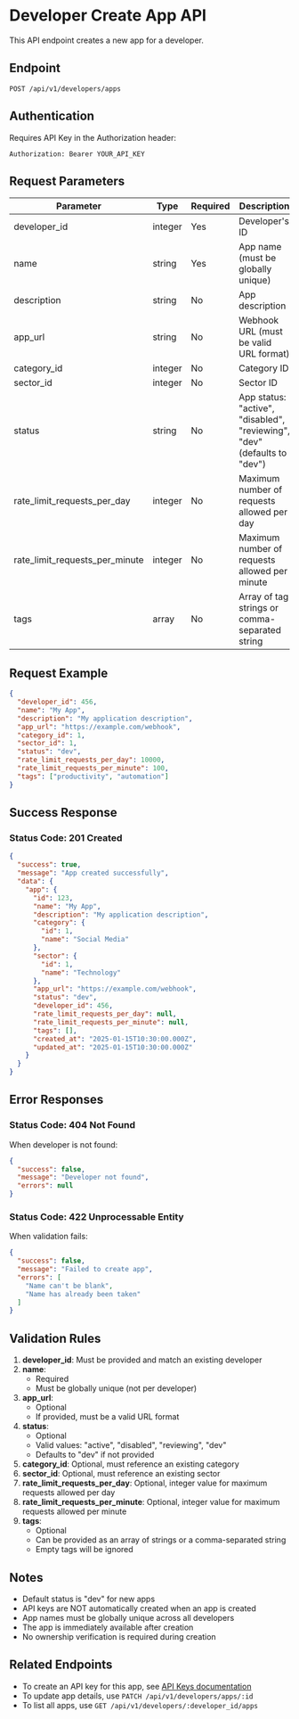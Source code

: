 # Developer Create App API

This API endpoint creates a new app for a developer.

## Endpoint

```
POST /api/v1/developers/apps
```

## Authentication

Requires API Key in the Authorization header:
```
Authorization: Bearer YOUR_API_KEY
```

## Request Parameters

| Parameter                        | Type    | Required | Description |
|----------------------------------|---------|----------|-------------|
| developer_id                     | integer | Yes      | Developer's ID |
| name                             | string  | Yes      | App name (must be globally unique) |
| description                      | string  | No       | App description |
| app_url                          | string  | No       | Webhook URL (must be valid URL format) |
| category_id                      | integer | No       | Category ID |
| sector_id                        | integer | No       | Sector ID |
| status                           | string  | No       | App status: "active", "disabled", "reviewing", "dev" (defaults to "dev") |
| rate_limit_requests_per_day      | integer | No       | Maximum number of requests allowed per day |
| rate_limit_requests_per_minute   | integer | No       | Maximum number of requests allowed per minute |
| tags                             | array   | No       | Array of tag strings or comma-separated string |

## Request Example

```json
{
  "developer_id": 456,
  "name": "My App",
  "description": "My application description",
  "app_url": "https://example.com/webhook",
  "category_id": 1,
  "sector_id": 1,
  "status": "dev",
  "rate_limit_requests_per_day": 10000,
  "rate_limit_requests_per_minute": 100,
  "tags": ["productivity", "automation"]
}
```

## Success Response

### Status Code: 201 Created

```json
{
  "success": true,
  "message": "App created successfully",
  "data": {
    "app": {
      "id": 123,
      "name": "My App",
      "description": "My application description",
      "category": {
        "id": 1,
        "name": "Social Media"
      },
      "sector": {
        "id": 1,
        "name": "Technology"
      },
      "app_url": "https://example.com/webhook",
      "status": "dev",
      "developer_id": 456,
      "rate_limit_requests_per_day": null,
      "rate_limit_requests_per_minute": null,
      "tags": [],
      "created_at": "2025-01-15T10:30:00.000Z",
      "updated_at": "2025-01-15T10:30:00.000Z"
    }
  }
}
```

## Error Responses

### Status Code: 404 Not Found

When developer is not found:

```json
{
  "success": false,
  "message": "Developer not found",
  "errors": null
}
```

### Status Code: 422 Unprocessable Entity

When validation fails:

```json
{
  "success": false,
  "message": "Failed to create app",
  "errors": [
    "Name can't be blank",
    "Name has already been taken"
  ]
}
```

## Validation Rules

1. **developer_id**: Must be provided and match an existing developer
2. **name**: 
   - Required
   - Must be globally unique (not per developer)
3. **app_url**: 
   - Optional
   - If provided, must be a valid URL format
4. **status**: 
   - Optional
   - Valid values: "active", "disabled", "reviewing", "dev"
   - Defaults to "dev" if not provided
5. **category_id**: Optional, must reference an existing category
6. **sector_id**: Optional, must reference an existing sector
7. **rate_limit_requests_per_day**: Optional, integer value for maximum requests allowed per day
8. **rate_limit_requests_per_minute**: Optional, integer value for maximum requests allowed per minute
9. **tags**: 
   - Optional
   - Can be provided as an array of strings or a comma-separated string
   - Empty tags will be ignored

## Notes

- Default status is "dev" for new apps
- API keys are NOT automatically created when an app is created
- App names must be globally unique across all developers
- The app is immediately available after creation
- No ownership verification is required during creation

## Related Endpoints

- To create an API key for this app, see [API Keys documentation](./api_keys_create.md)
- To update app details, use `PATCH /api/v1/developers/apps/:id`
- To list all apps, use `GET /api/v1/developers/:developer_id/apps`


